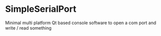 # SimpleSerialPort
Minimal multi platform Qt based console software to open a com port and write / read something
